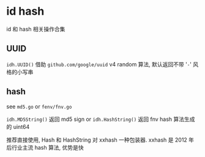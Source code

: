 # id hash 

id 和 hash 相关操作合集

## UUID

`idh.UUID()` 借助 `github.com/google/uuid` v4 random 算法, 默认返回不带 '`-`' 风格的小写串

## hash

see `md5.go` or `fenv/fnv.go`

`idh.MD5String()` 返回 md5 sign or `idh.HashString()` 返回 fnv hash 算法生成的 uint64

推荐直接使用, Hash 和 HashString 对 xxhash 一种包装器. xxhash 是 2012 年后行业主流 hash 算法, 优势是快
